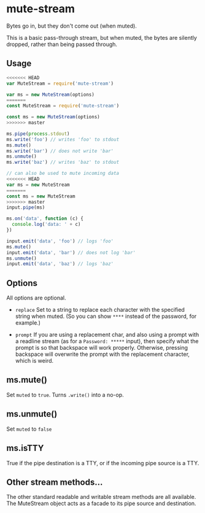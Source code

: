# mute-stream

Bytes go in, but they don't come out (when muted).

This is a basic pass-through stream, but when muted, the bytes are
silently dropped, rather than being passed through.

## Usage

```javascript
<<<<<<< HEAD
var MuteStream = require('mute-stream')

var ms = new MuteStream(options)
=======
const MuteStream = require('mute-stream')

const ms = new MuteStream(options)
>>>>>>> master

ms.pipe(process.stdout)
ms.write('foo') // writes 'foo' to stdout
ms.mute()
ms.write('bar') // does not write 'bar'
ms.unmute()
ms.write('baz') // writes 'baz' to stdout

// can also be used to mute incoming data
<<<<<<< HEAD
var ms = new MuteStream
=======
const ms = new MuteStream
>>>>>>> master
input.pipe(ms)

ms.on('data', function (c) {
  console.log('data: ' + c)
})

input.emit('data', 'foo') // logs 'foo'
ms.mute()
input.emit('data', 'bar') // does not log 'bar'
ms.unmute()
input.emit('data', 'baz') // logs 'baz'
```

## Options

All options are optional.

* `replace` Set to a string to replace each character with the
  specified string when muted.  (So you can show `****` instead of the
  password, for example.)

* `prompt` If you are using a replacement char, and also using a
  prompt with a readline stream (as for a `Password: *****` input),
  then specify what the prompt is so that backspace will work
  properly.  Otherwise, pressing backspace will overwrite the prompt
  with the replacement character, which is weird.

## ms.mute()

Set `muted` to `true`.  Turns `.write()` into a no-op.

## ms.unmute()

Set `muted` to `false`

## ms.isTTY

True if the pipe destination is a TTY, or if the incoming pipe source is
a TTY.

## Other stream methods...

The other standard readable and writable stream methods are all
available.  The MuteStream object acts as a facade to its pipe source
and destination.
